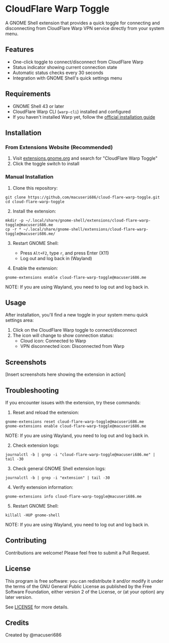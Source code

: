 # CloudFlare Warp Toggle

A GNOME Shell extension that provides a quick toggle for connecting and disconnecting from CloudFlare Warp VPN service directly from your system menu.

## Features

- One-click toggle to connect/disconnect from CloudFlare Warp
- Status indicator showing current connection state
- Automatic status checks every 30 seconds
- Integration with GNOME Shell's quick settings menu

## Requirements

- GNOME Shell 43 or later
- CloudFlare Warp CLI (`warp-cli`) installed and configured
- If you haven't installed Warp yet, follow the [official installation guide](https://developers.cloudflare.com/warp-client/get-started/linux/)

## Installation

### From Extensions Website (Recommended)

1. Visit [extensions.gnome.org](https://extensions.gnome.org/) and search for "CloudFlare Warp Toggle"
2. Click the toggle switch to install

### Manual Installation

1. Clone this repository:
```
git clone https://github.com/macuseri686/cloud-flare-warp-toggle.git
cd cloud-flare-warp-toggle
```

2. Install the extension:
```
mkdir -p ~/.local/share/gnome-shell/extensions/cloud-flare-warp-toggle@macuseri686.me
cp -r * ~/.local/share/gnome-shell/extensions/cloud-flare-warp-toggle@macuseri686.me/
```

3. Restart GNOME Shell:
   - Press `Alt+F2`, type `r`, and press Enter (X11)
   - Log out and log back in (Wayland)

4. Enable the extension:
```
gnome-extensions enable cloud-flare-warp-toggle@macuseri686.me
```
NOTE: If you are using Wayland, you need to log out and log back in.


## Usage

After installation, you'll find a new toggle in your system menu quick settings area:

1. Click on the CloudFlare Warp toggle to connect/disconnect
2. The icon will change to show connection status:
   - Cloud icon: Connected to Warp
   - VPN disconnected icon: Disconnected from Warp

## Screenshots

[Insert screenshots here showing the extension in action]

## Troubleshooting

If you encounter issues with the extension, try these commands:

1. Reset and reload the extension:
```
gnome-extensions reset cloud-flare-warp-toggle@macuseri686.me
gnome-extensions enable cloud-flare-warp-toggle@macuseri686.me
```
NOTE: If you are using Wayland, you need to log out and log back in.

2. Check extension logs:
```
journalctl -b | grep -i "cloud-flare-warp-toggle@macuseri686.me" | tail -30
```

3. Check general GNOME Shell extension logs:
```
journalctl -b | grep -i "extension" | tail -30
```

4. Verify extension information:
```
gnome-extensions info cloud-flare-warp-toggle@macuseri686.me
```

5. Restart GNOME Shell:
```
killall -HUP gnome-shell
```
NOTE: If you are using Wayland, you need to log out and log back in.

## Contributing

Contributions are welcome! Please feel free to submit a Pull Request.

## License

This program is free software: you can redistribute it and/or modify it under the terms of the GNU General Public License as published by the Free Software Foundation, either version 2 of the License, or (at your option) any later version.

See [LICENSE](LICENSE) for more details.

## Credits

Created by @macuseri686
